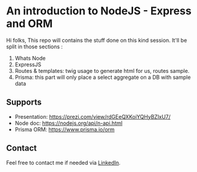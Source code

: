 # An introduction to NodeJS - Express and ORM 

Hi folks,
This repo will contains the stuff done on this kind session.
It'll be split in those sections :

1. Whats Node
2. ExpressJS
3. Routes & templates: twig usage to generate html for us, routes sample.
4. Prisma: this part will only place a select aggregate on a DB with sample data

## Supports
* Presentation: https://prezi.com/view/rdGEeQXKoiYQHyBZlxU7/
* Node doc: https://nodejs.org/api/n-api.html  
* Prisma ORM: https://www.prisma.io/orm 

## Contact
Feel free to contact me if needed via [LinkedIn](https://www.linkedin.com/in/bertrand-michaux-477619153/).
